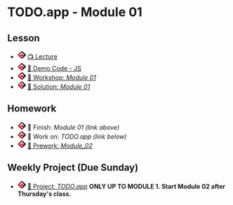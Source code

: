 # TODO.app - Module 01

## Lesson
- ![FSA](/logo.png) [📺 Lecture]()
- ![FSA](/logo.png) [👾 Demo Code - JS](app.js)
- ![FSA](/logo.png) [🔬 Workshop: *Module 01*](https://learn.fullstackacademy.com/workshop/5e56db46f2dcba00048f0c6c/landing)
- ![FSA](/logo.png) [👾 Solution: *Module 01*](https://learn.fullstackacademy.com/workshop/5e56db46f2dcba00048f0c6c/content/5e56db46f2dcba00048f0c79/text)

## Homework
- ![FSA](/logo.png) 🔬 Finish: *Module 01 (link above)*
- ![FSA](/logo.png) 🔬 Work on: *TODO.app (link below)*
- ![FSA](/logo.png) [📖 Prework: *Module_02*](https://learn.fullstackacademy.com/workshop/5e56dbbaf2dcba00048f0c9a/content/5e56dbbaf2dcba00048f0c9f/text)

## Weekly Project (Due Sunday)
- ![FSA](/logo.png) [🔬 Project: *TODO.app*](https://learn.fullstackacademy.com/workshop/5e56d920f2dcba00048f0c06/content/5e56d920f2dcba00048f0c1a/text) __ONLY UP TO MODULE 1. Start Module 02 after Thursday's class.__
